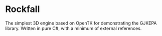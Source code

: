 # Rockfall
The simplest 3D engine based on OpenTK for demonstrating the GJKEPA library. Written in pure C#, with a minimum of external references.
